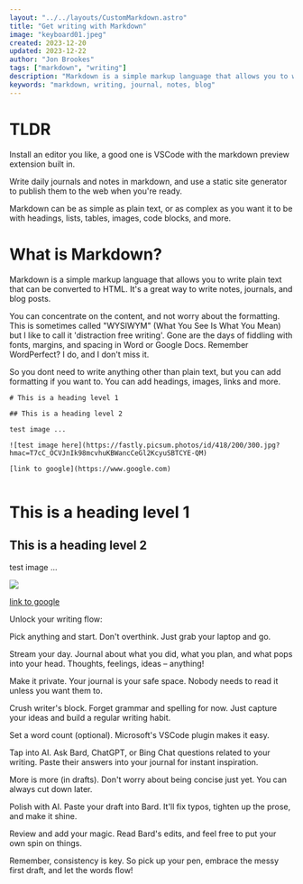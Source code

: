 ```yaml
---
layout: "../../layouts/CustomMarkdown.astro"
title: "Get writing with Markdown"
image: "keyboard01.jpeg"
created: 2023-12-20
updated: 2023-12-22
author: "Jon Brookes"
tags: ["markdown", "writing"]
description: "Markdown is a simple markup language that allows you to write plain text that can be converted to HTML. It's a great way to write notes, journals, and posts."
keywords: "markdown, writing, journal, notes, blog"
---
```


# TLDR

Install an editor you like, a good one is VSCode with the markdown preview extension built in.

Write daily journals and notes in markdown, and use a static site generator to publish them to the web when you're ready. 

Markdown can be as simple as plain text, or as complex as you want it to be with headings, lists, tables, images, code blocks, and more.

# What is Markdown?

Markdown is a simple markup language that allows you to write plain text that can be converted to HTML. It's a great way to write notes, journals, and blog posts.

You can concentrate on the content, and not worry about the formatting. This is sometimes called "WYSIWYM" (What You See Is What You Mean) but I like to call it 'distraction free writing'. Gone are the days of fiddling with fonts, margins, and spacing in Word or Google Docs. Remember WordPerfect? I do, and I don't miss it.

So you dont need to write anything other than plain text, but you can add formatting if you want to. You can add headings, images, links and more.

```
# This is a heading level 1

## This is a heading level 2

test image ...

![test image here](https://fastly.picsum.photos/id/418/200/300.jpg?hmac=T7cC_OCVJnIk98mcvhuKBWancCeGl2KcyuSBTCYE-QM)

[link to google](https://www.google.com)


```
# This is a heading level 1

## This is a heading level 2

test image ...

<img src="https://fastly.picsum.photos/id/418/200/300.jpg?hmac=T7cC_OCVJnIk98mcvhuKBWancCeGl2KcyuSBTCYE-QM">

[link to google](https://www.google.com)

Unlock your writing flow:

Pick anything and start. Don't overthink. Just grab your laptop and go.

Stream your day. Journal about what you did, what you plan, and what pops into your head. Thoughts, feelings, ideas – anything!

Make it private. Your journal is your safe space. Nobody needs to read it unless you want them to.

Crush writer's block. Forget grammar and spelling for now. Just capture your ideas and build a regular writing habit.

Set a word count (optional). Microsoft's VSCode plugin makes it easy.

Tap into AI. Ask Bard, ChatGPT, or Bing Chat questions related to your writing. Paste their answers into your journal for instant inspiration.

More is more (in drafts). Don't worry about being concise just yet. You can always cut down later.

Polish with AI. Paste your draft into Bard. It'll fix typos, tighten up the prose, and make it shine.

Review and add your magic. Read Bard's edits, and feel free to put your own spin on things.

Remember, consistency is key. So pick up your pen, embrace the messy first draft, and let the words flow!


